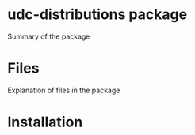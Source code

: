 # udc-distributions package

Summary of the package

# Files

Explanation of files in the package

# Installation